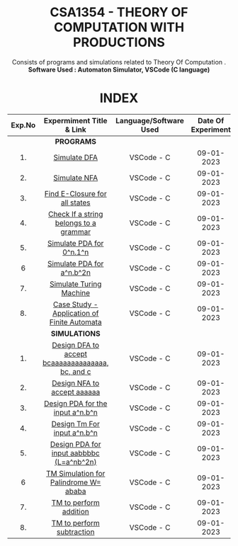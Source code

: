 <h1 align = "center">
  CSA1354 - THEORY OF COMPUTATION WITH PRODUCTIONS
</h1>

<div align="center">
Consists of programs and simulations related to Theory Of Computation .<br/>
<strong> Software Used : Automaton Simulator, VSCode (C language)  </strong>
</div>

<h1 align="center"> INDEX </h1>
<div align="center">

|Exp.No 		|Expermiment Title & Link  	|Language/Software Used |Date Of Experiment	|Status |
|:---:|:---:|:---:|:---:|:---:|
| | **PROGRAMS** | |  |
|1.		|[Simulate DFA](#exp1)	|VSCode - C |09-01-2023		|Uploaded |
|2.		|[Simulate NFA](#exp2)<br/>	|VSCode - C |09-01-2023		|Uploaded |
|3.		|[Find E-Closure for all states](#exp3)<br/>	|VSCode - C |09-01-2023		|Uploaded |
|4.		|[Check If a string belongs to a grammar](#exp4)<br/>	|VSCode - C |09-01-2023		|Uploaded |
|5.		|[Simulate PDA for 0^n.1^n](#exp5)<br/>	|VSCode - C |09-01-2023		|Uploaded |
|6		|[Simulate PDA for a^n.b^2n](#exp6)<br/>	|VSCode - C |09-01-2023		|Uploaded |
|7.		|[Simulate Turing Machine](#exp7)<br/>	|VSCode - C |09-01-2023		|Uploaded |
|8.		|[Case Study - Application of Finite Automata](#exp8)<br/>	|VSCode - C |09-01-2023		|Uploaded |
| | **SIMULATIONS** ||  |
|1.		|[Design DFA to accept  bcaaaaaaaaaaaaaa, bc,  and  c](#exp11)	|VSCode - C |09-01-2023		|Uploaded |
|2.		|[Design  NFA  to accept   aaaaaa](#exp12)<br/>	|VSCode - C |09-01-2023		|Uploaded |
|3.		|[Design  PDA  for the input  a^n.b^n](#exp13)<br/>	|VSCode - C |09-01-2023		|Uploaded |
|4.		|[Design  Tm  For input a^n.b^n](#exp14)<br/>	|VSCode - C |09-01-2023		|Uploaded |
|5.		|[Design  PDA  for input aabbbbc (L=a^nb^2n)](#exp15)<br/>	|VSCode - C |09-01-2023		|Uploaded |
|6		|[TM  Simulation  for Palindrome W= ababa ](#exp16)<br/>	|VSCode - C |09-01-2023		|Uploaded |
|7.		|[TM to  perform addition ](#exp17)<br/>	|VSCode - C |09-01-2023		|Uploaded |
|8.		|[TM to perform  subtraction](#exp18)<br/>	|VSCode - C |09-01-2023		|Uploaded |
